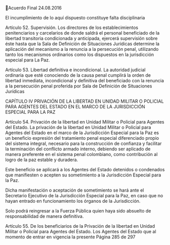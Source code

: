 Acuerdo Final 
24.08.2016 

El incumplimiento de lo aquí dispuesto constituye falta disciplinaria 
 
Artículo 52. Supervisión. Los directores de los establecimientos penitenciarios y carcelarios de 
donde saldrá el personal beneficiado de la libertad transitoria condicionada y anticipada, ejercerá 
supervisión  sobre  éste  hasta  que  la  Sala  de  Definición  de  Situaciones  Jurídicas  determine  la 
aplicación del mecanismo a la renuncia a la persecución penal, utilizando tanto los mecanismos 
ordinarios como los dispuestos en la jurisdicción especial para La Paz. 
 
Artículo  53.  Libertad  definitiva  e  incondicional.  La  autoridad  judicial  ordinaria  que  esté 
conociendo de la causa penal cumplirá la orden de libertad inmediata, incondicional y definitiva 
del  beneficiado  con  la  renuncia  a  la  persecución  penal  proferida  por  Sala  de  Definición  de 
Situaciones Jurídicas 
 
 
 
 
 
 
 
CAPÍTULO IV 
PRIVACIÓN DE LA LIBERTAD EN UNIDAD MILITAR O POLICIAL PARA AGENTES DEL ESTADO EN 
EL MARCO DE LA JURISDICCIÓN ESPECIAL PARA LA PAZ 
 
Artículo 54. Privación de la libertad en Unidad Militar o Policial para Agentes del Estado. La 
privación de la libertad en Unidad Militar o Policial para Agentes del Estado en el marco de la 
Jurisdicción  Especial  para  la  Paz  es  un  beneficio  expresión  del  tratamiento  penal  especial 
diferenciado propio del sistema integral, necesario para la construcción de confianza y facilitar la 
terminación  del  conflicto  armado  interno,  debiendo  ser  aplicado  de  manera  preferente  en  el 
sistema penal colombiano, como contribución al logro de la paz estable y duradera. 
 
Este beneficio se aplicará a los Agentes del Estado detenidos o condenados que manifiesten o 
acepten su sometimiento a la Jurisdicción Especial para la Paz. 
 
Dicha  manifestación  o  aceptación  de  sometimiento  se  hará  ante  el  Secretario  Ejecutivo  de  la 
Jurisdicción Especial para la Paz, en caso que no hayan entrado en funcionamiento los órganos 
de la Jurisdicción.   
 
Solo podrá reingresar a la Fuerza Pública quien haya sido absuelto de responsabilidad de manera 
definitiva.   
 
 
Artículo 55. De los beneficiarios de la Privación de la libertad en Unidad Militar o Policial para 
Agentes del Estado. Los Agentes del Estado que al momento de entrar en vigencia la presente 
Página 285 de 297 
 

